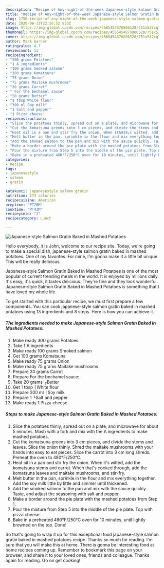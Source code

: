 ```yaml
---
description: "Recipe of Any-night-of-the-week Japanese-style Salmon Gratin Baked in Mashed Potatoes"
title: "Recipe of Any-night-of-the-week Japanese-style Salmon Gratin Baked in Mashed Potatoes"
slug: 1750-recipe-of-any-night-of-the-week-japanese-style-salmon-gratin-baked-in-mashed-potatoes
date: 2020-06-13T22:56:52.933Z
image: https://img-global.cpcdn.com/recipes/4565454870806528/751x532cq70/japanese-style-salmon-gratin-baked-in-mashed-potatoes-recipe-main-photo.jpg
thumbnail: https://img-global.cpcdn.com/recipes/4565454870806528/751x532cq70/japanese-style-salmon-gratin-baked-in-mashed-potatoes-recipe-main-photo.jpg
cover: https://img-global.cpcdn.com/recipes/4565454870806528/751x532cq70/japanese-style-salmon-gratin-baked-in-mashed-potatoes-recipe-main-photo.jpg
author: Mark Garner
ratingvalue: 4.7
reviewcount: 11
recipeingredient:
- "300 grams Potatoes"
- "1 A ingredients"
- "100 grams Smoked salmon"
- "100 grams Komatsuna"
- "75 grams Onion"
- "75 grams Maitake mushrooms"
- "30 grams Carrot"
- " For the bechamel sauce"
- "20 grams Butter"
- "1 tbsp White flour"
- "300 ml Soy milk"
- "1 Salt and pepper"
- "1 Pizza cheese"
recipeinstructions:
- "Slice the potatoes thinly, spread out on a plate, and microwave for about 5 minutes. Mash with a fork and mix with the A ingredients to make mashed potatoes."
- "Cut the komatsuna greens into 3 cm pieces, and divide the stems and leaves. Slice the onion thinly. Shred the maitake mushrooms with your hands into easy to eat pieces. Slice the carrot into 3 cm long shreds. Preheat the oven to 480°F/250°C."
- "Heat oil in a pan and stir fry the onion. When it&#39;s wilted, add the komatsuna stems and carrot. When that&#39;s cooked through, add the komatsuna leaves and maitake mushrooms, and stir-fry."
- "Melt butter in the pan, sprinkle in the flour and mix everything together. Add the soy milk little by little and simmer until thickened."
- "Add the smoked salmon to the pan and mix with the sauce quickly. Taste, and adjust the seasoning with salt and pepper."
- "Make a border around the pie plate with the mashed potatoes from Step 1."
- "Pour the mixture from Step 5 into the middle of the pie plate. Top with pizza cheese."
- "Bake in a preheated 480°F/250°C oven for 10 minutes, until lightly browned on the top. Done!"
categories:
- Recipe
tags:
- japanesestyle
- salmon
- gratin

katakunci: japanesestyle salmon gratin 
nutrition: 273 calories
recipecuisine: American
preptime: "PT26M"
cooktime: "PT43M"
recipeyield: "1"
recipecategory: Lunch

---
```



![Japanese-style Salmon Gratin Baked in Mashed Potatoes](https://img-global.cpcdn.com/recipes/4565454870806528/751x532cq70/japanese-style-salmon-gratin-baked-in-mashed-potatoes-recipe-main-photo.jpg)

Hello everybody, it is John, welcome to our recipe site. Today, we're going to make a special dish, japanese-style salmon gratin baked in mashed potatoes. One of my favorites. For mine, I'm gonna make it a little bit unique. This will be really delicious.



Japanese-style Salmon Gratin Baked in Mashed Potatoes is one of the most popular of current trending meals in the world. It is enjoyed by millions daily. It's easy, it's quick, it tastes delicious. They're fine and they look wonderful. Japanese-style Salmon Gratin Baked in Mashed Potatoes is something that I have loved my whole life.


To get started with this particular recipe, we must first prepare a few components. You can cook japanese-style salmon gratin baked in mashed potatoes using 13 ingredients and 8 steps. Here is how you can achieve it.

<!--inarticleads1-->

##### The ingredients needed to make Japanese-style Salmon Gratin Baked in Mashed Potatoes:

1. Make ready 300 grams Potatoes
1. Take 1 A ingredients
1. Make ready 100 grams Smoked salmon
1. Get 100 grams Komatsuna
1. Make ready 75 grams Onion
1. Make ready 75 grams Maitake mushrooms
1. Prepare 30 grams Carrot
1. Prepare  For the bechamel sauce:
1. Take 20 grams ┌Butter
1. Get 1 tbsp │White flour
1. Prepare 300 ml │Soy milk
1. Prepare 1 └Salt and pepper
1. Make ready 1 Pizza cheese




<!--inarticleads2-->

##### Steps to make Japanese-style Salmon Gratin Baked in Mashed Potatoes:

1. Slice the potatoes thinly, spread out on a plate, and microwave for about 5 minutes. Mash with a fork and mix with the A ingredients to make mashed potatoes.
1. Cut the komatsuna greens into 3 cm pieces, and divide the stems and leaves. Slice the onion thinly. Shred the maitake mushrooms with your hands into easy to eat pieces. Slice the carrot into 3 cm long shreds. Preheat the oven to 480°F/250°C.
1. Heat oil in a pan and stir fry the onion. When it&#39;s wilted, add the komatsuna stems and carrot. When that&#39;s cooked through, add the komatsuna leaves and maitake mushrooms, and stir-fry.
1. Melt butter in the pan, sprinkle in the flour and mix everything together. Add the soy milk little by little and simmer until thickened.
1. Add the smoked salmon to the pan and mix with the sauce quickly. Taste, and adjust the seasoning with salt and pepper.
1. Make a border around the pie plate with the mashed potatoes from Step 1.
1. Pour the mixture from Step 5 into the middle of the pie plate. Top with pizza cheese.
1. Bake in a preheated 480°F/250°C oven for 10 minutes, until lightly browned on the top. Done!




So that's going to wrap it up for this exceptional food japanese-style salmon gratin baked in mashed potatoes recipe. Thanks so much for reading. I'm sure that you will make this at home. There is gonna be interesting food at home recipes coming up. Remember to bookmark this page on your browser, and share it to your loved ones, friends and colleague. Thanks again for reading. Go on get cooking!
